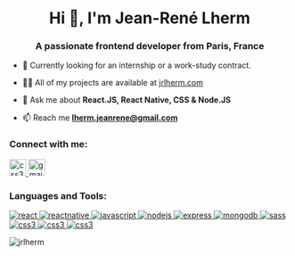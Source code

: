 <h1 align="center">Hi 👋, I'm Jean-René Lherm</h1>
<h3 align="center">A passionate frontend developer from Paris, France</h3>

- 🚀 Currently looking for an internship or a work-study contract. 

- 👨‍💻 All of my projects are available at [jrlherm.com](http://jrlherm.com)

- 💬 Ask me about **React.JS, React Native, CSS & Node.JS**

- 📫 Reach me **lherm.jeanrene@gmail.com**

<h3 align="left">Connect with me:</h3>
<p align="left">
<a href="https://www.linkedin.com/in/jrlherm/" target="_blank" rel="noreferrer"> <img src="https://img.shields.io/badge/linkedin-%230077B5.svg?style=for-the-badge&logo=linkedin&logoColor=white" alt="css3" height="30"/> </a> 
<a href="mailto:lherm.jeanrene@gmail.com" target="_blank" rel="noreferrer"> <img src="https://img.shields.io/badge/Gmail-D14836?style=for-the-badge&logo=gmail&logoColor=white" alt="gmail" height="30"/> </a> 
</p>

<h3 align="left">Languages and Tools:</h3>

<p align="left"> 
  <a href="https://reactjs.org/" target="_blank" rel="noreferrer"> <img src="https://img.shields.io/badge/react-%2320232a.svg?style=for-the-badge&logo=react&logoColor=%2361DAFB" alt="react" /> </a>   <a href="https://reactnative.dev/" target="_blank" rel="noreferrer"> <img src="https://img.shields.io/badge/react_native-%2320232a.svg?style=for-the-badge&logo=react&logoColor=%2361DAFB" alt="reactnative"/> </a> <a href="https://developer.mozilla.org/en-US/docs/Web/JavaScript" target="_blank" rel="noreferrer"> <img src="https://img.shields.io/badge/javascript-%23323330.svg?style=for-the-badge&logo=javascript&logoColor=%23F7DF1E" alt="javascript"> </a> <a href="https://nodejs.org" target="_blank" rel="noreferrer"> <img src="https://img.shields.io/badge/node.js-6DA55F?style=for-the-badge&logo=node.js&logoColor=white" alt="nodejs"/>       </a> <a href="https://expressjs.com" target="_blank" rel="noreferrer"> <img src="https://img.shields.io/badge/express.js-%23404d59.svg?style=for-the-badge&logo=express&logoColor=%2361DAFB" alt="express"/> </a> <a href="https://www.mongodb.com/" target="_blank" rel="noreferrer"> <img src="https://img.shields.io/badge/MongoDB-%234ea94b.svg?style=for-the-badge&logo=mongodb&logoColor=white" alt="mongodb"/> </a> <a href="https://sass-lang.com" target="_blank" rel="noreferrer"> <img src="https://img.shields.io/badge/SASS-hotpink.svg?style=for-the-badge&logo=SASS&logoColor=white" alt="sass"/> </a> <a href="https://www.w3schools.com/css/" target="_blank" rel="noreferrer"> <img src="https://img.shields.io/badge/css3-%231572B6.svg?style=for-the-badge&logo=css3&logoColor=white" alt="css3"/> </a> <a href="https://www.netlify.com/" target="_blank" rel="noreferrer"> <img src="https://img.shields.io/badge/netlify-%23000000.svg?style=for-the-badge&logo=netlify&logoColor=#00C7B7" alt="css3"/> </a> <a href="https://expo.dev/" target="_blank" rel="noreferrer"> <img src="https://img.shields.io/badge/expo-1C1E24?style=for-the-badge&logo=expo&logoColor=#D04A37" alt="css3"/> </a> 

</p>

<p><img align="center" src="https://github-readme-stats.vercel.app/api/top-langs?username=jrlherm&show_icons=true&locale=en&layout=compact" alt="jrlherm" /></p>
